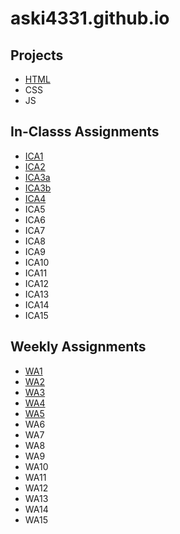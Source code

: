 # aski4331.github.io


## Projects


* [HTML](https://aski4331.github.io/html-midterm/page5.html)
* CSS
* JS

## In-Classs Assignments


* [ICA1](https://aski4331.github.io/ica/ica1.pdf)
* [ICA2](https://aski4331.github.io/ica/ica2.pdf)
* [ICA3a](https://aski4331.github.io/ica/ica3a.html)
* [ICA3b](https://aski4331.github.io/ica/ica3b.html)
* [ICA4](https://aski4331.github.io/ica/ica4.html)
* ICA5
* ICA6
* ICA7
* ICA8
* ICA9
* ICA10
* ICA11
* ICA12
* ICA13
* ICA14
* ICA15


## Weekly Assignments


* [WA1](https://aski4331.github.io/wa/wa1.html)
* [WA2](https://aski4331.github.io/wa/wa2.html)
* [WA3](https://aski4331.github.io/wa/wa3.html)
* [WA4](https://aski4331.github.io/wa/wa4.html)
* [WA5](https://aski4331.github.io/wa/wa5.html)
* WA6
* WA7
* WA8
* WA9
* WA10
* WA11
* WA12
* WA13
* WA14
* WA15
